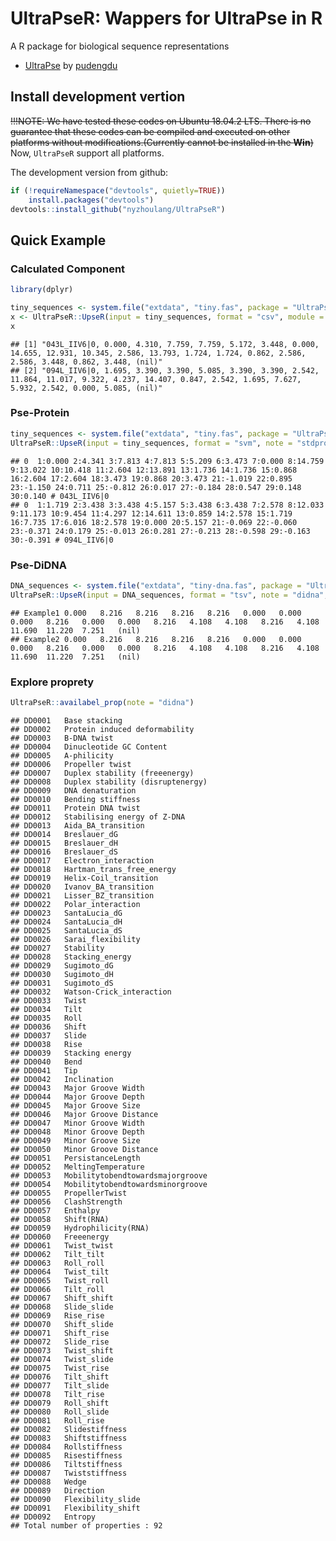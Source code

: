<!-- README.md is generated from README.Rmd. Please edit that file -->

# UltraPseR: Wappers for UltraPse in R

A R package for biological sequence representations

-   [UltraPse](https://github.com/pufengdu/UltraPse) by
    [pudengdu](https://github.com/pufengdu)

## Install development vertion

~~!!!NOTE: We have tested these codes on Ubuntu 18.04.2 LTS. There is no
guarantee that these codes can be compiled and executed on other
platforms without modifications.(Currently cannot be installed in the
**Win**)~~ Now, `UltraPseR` support all platforms.

The development version from github:

``` r
if (!requireNamespace("devtools", quietly=TRUE))
    install.packages("devtools")
devtools::install_github("nyzhoulang/UltraPseR")
```

## Quick Example

### Calculated Component

``` r
library(dplyr)
```

``` r
tiny_sequences <- system.file("extdata", "tiny.fas", package = "UltraPseR")
x <- UltraPseR::UpseR(input = tiny_sequences, format = "csv", module = "comp", note = "stdprot") %>% capture.output
x
```

    ## [1] "043L_IIV6|0, 0.000, 4.310, 7.759, 7.759, 5.172, 3.448, 0.000, 14.655, 12.931, 10.345, 2.586, 13.793, 1.724, 1.724, 0.862, 2.586, 2.586, 3.448, 0.862, 3.448, (nil)"
    ## [2] "094L_IIV6|0, 1.695, 3.390, 3.390, 5.085, 3.390, 3.390, 2.542, 11.864, 11.017, 9.322, 4.237, 14.407, 0.847, 2.542, 1.695, 7.627, 5.932, 2.542, 0.000, 5.085, (nil)"

### Pse-Protein

``` r
tiny_sequences <- system.file("extdata", "tiny.fas", package = "UltraPseR")
UltraPseR::UpseR(input = tiny_sequences, format = "svm", note = "stdprot", module = "pse", property = "ZIMJ680105", w = 0.05, l = 10, t = 2)
```

    ## 0  1:0.000 2:4.341 3:7.813 4:7.813 5:5.209 6:3.473 7:0.000 8:14.759 9:13.022 10:10.418 11:2.604 12:13.891 13:1.736 14:1.736 15:0.868 16:2.604 17:2.604 18:3.473 19:0.868 20:3.473 21:-1.019 22:0.895 23:-1.150 24:0.711 25:-0.812 26:0.017 27:-0.184 28:0.547 29:0.148 30:0.140 # 043L_IIV6|0
    ## 0  1:1.719 2:3.438 3:3.438 4:5.157 5:3.438 6:3.438 7:2.578 8:12.033 9:11.173 10:9.454 11:4.297 12:14.611 13:0.859 14:2.578 15:1.719 16:7.735 17:6.016 18:2.578 19:0.000 20:5.157 21:-0.069 22:-0.060 23:-0.371 24:0.179 25:-0.013 26:0.281 27:-0.213 28:-0.598 29:-0.163 30:-0.391 # 094L_IIV6|0

### Pse-DiDNA

``` r
DNA_sequences <- system.file("extdata", "tiny-dna.fas", package = "UltraPseR")
UltraPseR::UpseR(input = DNA_sequences, format = "tsv", note = "didna", module = "pse", property = "DD0033", w = 0.05, l = 3, t = 1)
```

    ## Example1 0.000   8.216   8.216   8.216   8.216   0.000   0.000   0.000   8.216   0.000   0.000   8.216   4.108   4.108   8.216   4.108   11.690  11.220  7.251   (nil)
    ## Example2 0.000   8.216   8.216   8.216   8.216   0.000   0.000   0.000   8.216   0.000   0.000   8.216   4.108   4.108   8.216   4.108   11.690  11.220  7.251   (nil)

### Explore proprety

``` r
UltraPseR::availabel_prop(note = "didna")
```

    ## DD0001   Base stacking
    ## DD0002   Protein induced deformability
    ## DD0003   B-DNA twist
    ## DD0004   Dinucleotide GC Content
    ## DD0005   A-philicity
    ## DD0006   Propeller twist
    ## DD0007   Duplex stability (freeenergy)
    ## DD0008   Duplex stability (disruptenergy)
    ## DD0009   DNA denaturation
    ## DD0010   Bending stiffness
    ## DD0011   Protein DNA twist
    ## DD0012   Stabilising energy of Z-DNA
    ## DD0013   Aida_BA_transition
    ## DD0014   Breslauer_dG
    ## DD0015   Breslauer_dH
    ## DD0016   Breslauer_dS
    ## DD0017   Electron_interaction
    ## DD0018   Hartman_trans_free_energy
    ## DD0019   Helix-Coil_transition
    ## DD0020   Ivanov_BA_transition
    ## DD0021   Lisser_BZ_transition
    ## DD0022   Polar_interaction
    ## DD0023   SantaLucia_dG
    ## DD0024   SantaLucia_dH
    ## DD0025   SantaLucia_dS
    ## DD0026   Sarai_flexibility
    ## DD0027   Stability
    ## DD0028   Stacking_energy
    ## DD0029   Sugimoto_dG
    ## DD0030   Sugimoto_dH
    ## DD0031   Sugimoto_dS
    ## DD0032   Watson-Crick_interaction
    ## DD0033   Twist
    ## DD0034   Tilt
    ## DD0035   Roll
    ## DD0036   Shift
    ## DD0037   Slide
    ## DD0038   Rise
    ## DD0039   Stacking energy
    ## DD0040   Bend
    ## DD0041   Tip
    ## DD0042   Inclination
    ## DD0043   Major Groove Width
    ## DD0044   Major Groove Depth
    ## DD0045   Major Groove Size
    ## DD0046   Major Groove Distance
    ## DD0047   Minor Groove Width
    ## DD0048   Minor Groove Depth
    ## DD0049   Minor Groove Size
    ## DD0050   Minor Groove Distance
    ## DD0051   PersistanceLength
    ## DD0052   MeltingTemperature
    ## DD0053   Mobilitytobendtowardsmajorgroove
    ## DD0054   Mobilitytobendtowardsminorgroove
    ## DD0055   PropellerTwist
    ## DD0056   ClashStrength
    ## DD0057   Enthalpy
    ## DD0058   Shift(RNA)
    ## DD0059   Hydrophilicity(RNA)
    ## DD0060   Freeenergy
    ## DD0061   Twist_twist
    ## DD0062   Tilt_tilt
    ## DD0063   Roll_roll
    ## DD0064   Twist_tilt
    ## DD0065   Twist_roll
    ## DD0066   Tilt_roll
    ## DD0067   Shift_shift
    ## DD0068   Slide_slide
    ## DD0069   Rise_rise
    ## DD0070   Shift_slide
    ## DD0071   Shift_rise
    ## DD0072   Slide_rise
    ## DD0073   Twist_shift
    ## DD0074   Twist_slide
    ## DD0075   Twist_rise
    ## DD0076   Tilt_shift
    ## DD0077   Tilt_slide
    ## DD0078   Tilt_rise
    ## DD0079   Roll_shift
    ## DD0080   Roll_slide
    ## DD0081   Roll_rise
    ## DD0082   Slidestiffness
    ## DD0083   Shiftstiffness
    ## DD0084   Rollstiffness
    ## DD0085   Risestiffness
    ## DD0086   Tiltstiffness
    ## DD0087   Twiststiffness
    ## DD0088   Wedge
    ## DD0089   Direction
    ## DD0090   Flexibility_slide
    ## DD0091   Flexibility_shift
    ## DD0092   Entropy
    ## Total number of properties : 92
